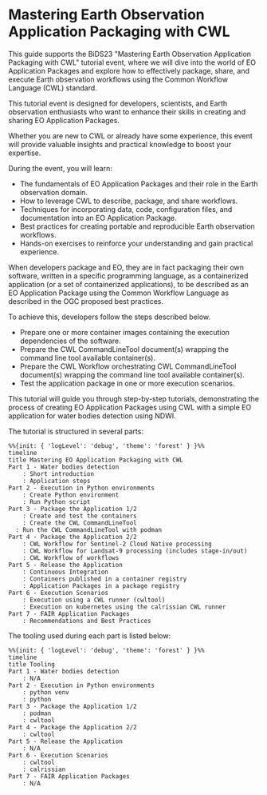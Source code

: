# Mastering Earth Observation Application Packaging with CWL

This guide supports the BiDS23 "Mastering Earth Observation Application Packaging with CWL" tutorial event, where we will dive into the world of EO Application Packages and explore how to effectively package, share, and execute Earth observation workflows using the Common Workflow Language (CWL) standard.

This tutorial event is designed for developers, scientists, and Earth observation enthusiasts who want to enhance their skills in creating and sharing EO Application Packages. 

Whether you are new to CWL or already have some experience, this event will provide valuable insights and practical knowledge to boost your expertise.

During the event, you will learn:

* The fundamentals of EO Application Packages and their role in the Earth observation domain.
* How to leverage CWL to describe, package, and share workflows.
* Techniques for incorporating data, code, configuration files, and documentation into an EO Application Package.
* Best practices for creating portable and reproducible Earth observation workflows.
* Hands-on exercises to reinforce your understanding and gain practical experience.

When developers package and EO, they are in fact packaging their own software, written in a specific programming language, as a containerized application (or a set of containerized applications), to be described as an EO Application Package using the Common Workflow Language as described in the OGC proposed best practices.

To achieve this, developers follow the steps described below.

* Prepare one or more container images containing the execution dependencies of the software.
* Prepare the CWL CommandLineTool document(s) wrapping the command line tool available container(s).
* Prepare the CWL Workflow orchestrating CWL CommandLineTool document(s) wrapping the command line tool available container(s).
* Test the application package in one or more execution scenarios.

This tutorial will guide you through step-by-step tutorials, demonstrating the process of creating EO Application Packages using CWL with a simple EO application for water bodies detection using NDWI. 

The tutorial is structured in several parts:

``` mermaid
%%{init: { 'logLevel': 'debug', 'theme': 'forest' } }%%
timeline
title Mastering EO Application Packaging with CWL
Part 1 - Water bodies detection
    : Short introduction 
    : Application steps
Part 2 - Execution in Python environments
    : Create Python environment
    : Run Python script 
Part 3 - Package the Application 1/2
    : Create and test the containers
    : Create the CWL CommandLineTool
  : Run the CWL CommandLineTool with podman
Part 4 - Package the Application 2/2
    : CWL Workflow for Sentinel-2 Cloud Native processing
    : CWL Workflow for Landsat-9 processing (includes stage-in/out)
    : CWL Workflow of workflows 
Part 5 - Release the Application
    : Continuous Integration
    : Containers published in a container registry
    : Application Packages in a package registry
Part 6 - Execution Scenarios
    : Execution using a CWL runner (cwltool)
    : Execution on kubernetes using the calrissian CWL runner
Part 7 - FAIR Application Packages
    : Recommendations and Best Practices
```

The tooling used during each part is listed below:

``` mermaid
%%{init: { 'logLevel': 'debug', 'theme': 'forest' } }%%
timeline
title Tooling
Part 1 - Water bodies detection
    : N/A
Part 2 - Execution in Python environments
    : python venv
    : python 
Part 3 - Package the Application 1/2
    : podman
    : cwltool
Part 4 - Package the Application 2/2
    : cwltool
Part 5 - Release the Application
    : N/A
Part 6 - Execution Scenarios
    : cwltool
    : calrissian
Part 7 - FAIR Application Packages
    : N/A 
```